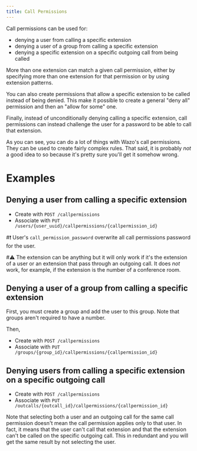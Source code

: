```yaml
---
title: Call Permissions
---
```


Call permissions can be used for:

-   denying a user from calling a specific extension
-   denying a user of a group from calling a specific extension
-   denying a specific extension on a specific outgoing call from being
    called

More than one extension can match a given call permission, either by
specifying more than one extension for that permission or by using
extension patterns.

You can also create permissions that allow a specific extension to be
called instead of being denied. This make it possible to create a
general "deny all" permission and then an "allow for some" one.

Finally, instead of unconditionally denying calling a specific
extension, call permissions can instead challenge the user for a
password to be able to call that extension.

As you can see, you can do a lot of things with Wazo's call
permissions. They can be used to create fairly complex rules. That said,
it is probably *not* a good idea to so because it's pretty sure you'll
get it somehow wrong.

Examples
========

Denying a user from calling a specific extension
------------------------------------------------

-   Create with `POST /callpermissions`
-   Associate with
    `PUT /users/{user_uuid}/callpermissions/{callpermission_id}`

#:exclamation: User's `call_permission_password` overwrite all call permissions
password for the user.


#:warning: The extension can be anything but it will only work if it's the
extension of a user or an extension that pass through an outgoing call.
It does *not* work, for example, if the extension is the number of a
conference room.

Denying a user of a group from calling a specific extension
-----------------------------------------------------------

First, you must create a group and add the user to this group. Note that
groups aren't required to have a number.

Then,

-   Create with `POST /callpermissions`
-   Associate with
    `PUT /groups/{group_id}/callpermissions/{callpermission_id}`

Denying users from calling a specific extension on a specific outgoing call
---------------------------------------------------------------------------

-   Create with `POST /callpermissions`
-   Associate with
    `PUT /outcalls/{outcall_id}/callpermissions/{callpermission_id}`

Note that selecting both a user and an outgoing call for the same call
permission doesn't mean the call permission applies only to that user.
In fact, it means that the user can't call that extension and that the
extension can't be called on the specific outgoing call. This in
redundant and you will get the same result by not selecting the user.

